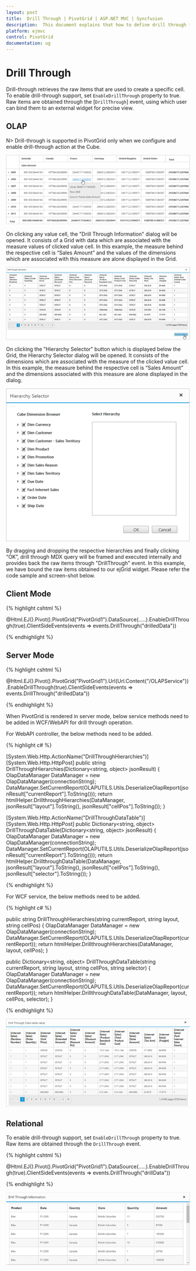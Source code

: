 ```yaml
---
layout: post
title:  Drill Through | PivotGrid | ASP.NET MVC | Syncfusion
description:  This document explains that how to define drill through feature with respective to the modes in ASP.NET MVC PivotGrid control
platform: ejmvc
control: PivotGrid
documentation: ug
---
```


# Drill Through

Drill-through retrieves the raw items that are used to create a specific cell. To enable drill-through support, set `EnableDrillThrough` property to true. Raw items are obtained through the [`DrillThrough`] event, using which user can bind them to an external widget for precise view.

## OLAP

N> Drill-through is supported in PivotGrid only when we configure and enable drill-through action at the Cube.

![Drill through support in ASP NET MVC pivot grid control](DrillThrough_images/pivotgrid.png)

On clicking any value cell, the "Drill Through Information" dialog will be opened.  It consists of a Grid with data which are associated with the measure values of clicked value cell. In this example, the measure behind the respective cell is “Sales Amount” and the values of the dimensions which are associated with this measure are alone displayed in the Grid.

![Drill through data in ASP NET MVC pivot grid control](DrillThrough_images/DrillThroughData.png)

On clicking the "Hierarchy Selector" button which is displayed below the Grid, the Hierarchy Selector dialog will be opened. It consists of the dimensions which are associated with the measure of the clicked value cell. In this example, the measure behind the respective cell is “Sales Amount” and the dimensions associated with this measure are alone displayed in the dialog.

![Hierarchy selector in ASP NET MVC pivot grid control](DrillThrough_images/hierarchy_selector.png)

By dragging and dropping the respective hierarchies and finally clicking “OK”, drill through MDX query will be framed and executed internally and provides back the raw items through "DrillThrough" event. In this example, we have bound the raw items obtained to our ejGrid widget. Please refer the code sample and screen-shot below.

## Client Mode

{% highlight cshtml %}

@Html.EJ().Pivot().PivotGrid("PivotGrid1").DataSource(.....).EnableDrillThrough(true).ClientSideEvents(events => events.DrillThrough("drilledData"))

<script type="text/javascript">
    function drilledData(args) {
        $(".e-dialog, .e-clientDialog, .e-tableDlg").remove();
        gridData = JSON.parse(args.data);
        var dialogContent = ej.buildTag("div#" + this._id + "_tableDlg.tableDlg", $("<div id=\"Grid1\"></div>"))[0].outerHTML;
        var dialogFooter = ej.buildTag("div", ej.buildTag("button#btnOK.e-dialogBtnOK", "Hierarchy Selector")[0].outerHTML, { "float": "right", "margin": "-5px 0 6px" })[0].outerHTML
        ejDialog = ej.buildTag("div#clientDialog.e-clientDialog", dialogContent + dialogFooter, { "opacity": "1" }).attr("title", "Drill Through Information")[0].outerHTML;
        $(ejDialog).appendTo("#" + this._id);
        $("#btnOK").ejButton().css({ margin: "30px 0 20px 0" });
        $("#Grid1").ejGrid({
            dataSource: gridData,
            allowPaging: true,
            allowTextWrap: true,
            pageSettings: { pageSize: 8 }
        });
        this.element.find(".e-clientDialog").ejDialog({ width: "70%", content: "#" + this._id, enableResize: false, close: ej.proxy(ej.Pivot.closePreventPanel, this) });
        var pivotGrid = $("#" + this._id).data("ejPivotGrid");
        $("#btnOK").click(function () {
            ej.Pivot.openHierarchySelector(pivotGrid);
        });
    }
</script>

{% endhighlight %}

## Server Mode

{% highlight cshtml %}

@Html.EJ().Pivot().PivotGrid("PivotGrid1").Url(Url.Content("/OLAPService")).EnableDrillThrough(true).ClientSideEvents(events => events.DrillThrough("drilledData"))

<script type="text/javascript">
    function drilledData(args) {
        $(".e-dialog, .e-clientDialog, .e-tableDlg").remove();
        gridData = ej.isNullOrUndefined(args.data.d) ? JSON.parse(args.data.DrillDataTable) : JSON.parse(args.data.d[1].Value);
        var dialogContent = ej.buildTag("div#" + this._id + "_tableDlg.e-tableDlg", $("<div id=\"Grid1\"></div>"))[0].outerHTML;
        var dialogFooter = ej.buildTag("div", ej.buildTag("button#btnOK.e-dialogBtnOK", "Hierarchy Selector")[0].outerHTML, { "float": "right", "margin": "-5px 0 6px" })[0].outerHTML
        ejDialog = ej.buildTag("div#clientDialog.e-clientDialog", dialogContent + dialogFooter, { "opacity": "1" }).attr("title", "Drill Through Information")[0].outerHTML;
        $(ejDialog).appendTo("#" + this._id);
        $("#btnOK").ejButton().css({ margin: "30px 0 20px 0" });
        $("#Grid1").ejGrid({
            dataSource: gridData,
            allowPaging: true,
            allowTextWrap: true,
            pageSettings: { pageSize: 8 }
        });
        this.element.find(".e-clientDialog").ejDialog({ width: "70%", content: "#" + this._id, enableResize: false, close: ej.proxy(ej.Pivot.closePreventPanel, this) });
        var pivotGrid = this;
        $("#btnOK").click(function () {
            $(".e-dialog, .e-clientDialog, .tableDlg").remove();
            if (pivotGrid.model.operationalMode == ej.PivotGrid.OperationalMode.ServerMode) {
                pivotGrid._waitingPopup.show()
                pivotGrid.doAjaxPost("POST", pivotGrid.model.url + "/" + pivotGrid.model.serviceMethodSettings.drillThroughHierarchies, JSON.stringify({ "currentReport": JSON.parse(pivotGrid.getOlapReport()).Report, "layout": pivotGrid.model.layout, "cellPos": "", "customObject": JSON.stringify(pivotGrid.model.customObject) }), function (args) {
                    ej.Pivot.openHierarchySelector(pivotGrid, args);
                })
            }
        });
    }
</script>

{% endhighlight %}

When PivotGrid is rendered in server mode, below service methods need to be added in WCF/WebAPI for drill through operation.

For WebAPI controller, the below methods need to be added.

{% highlight c# %}

[System.Web.Http.ActionName("DrillThroughHierarchies")]
[System.Web.Http.HttpPost]
public string DrillThroughHierarchies(Dictionary<string, object> jsonResult)
{
    OlapDataManager DataManager = new OlapDataManager(connectionString);
    DataManager.SetCurrentReport(OLAPUTILS.Utils.DeserializeOlapReport(jsonResult["currentReport"].ToString()));
    return htmlHelper.DrillthroughHierarchies(DataManager, jsonResult["layout"].ToString(), jsonResult["cellPos"].ToString());
}

[System.Web.Http.ActionName("DrillThroughDataTable")]
[System.Web.Http.HttpPost]
public Dictionary<string, object> DrillThroughDataTable(Dictionary<string, object> jsonResult)
{
    OlapDataManager DataManager = new OlapDataManager(connectionString);
    DataManager.SetCurrentReport(OLAPUTILS.Utils.DeserializeOlapReport(jsonResult["currentReport"].ToString()));
    return htmlHelper.DrillthroughDataTable(DataManager, jsonResult["layout"].ToString(), jsonResult["cellPos"].ToString(), jsonResult["selector"].ToString());
}

{% endhighlight %}

For WCF service, the below methods need to be added.

{% highlight c# %}

public string DrillThroughHierarchies(string currentReport, string layout, string cellPos)
{
    OlapDataManager DataManager = new OlapDataManager(connectionString);
    DataManager.SetCurrentReport(OLAPUTILS.Utils.DeserializeOlapReport(currentReport));
    return htmlHelper.DrillthroughHierarchies(DataManager, layout, cellPos);
}

public Dictionary<string, object> DrillThroughDataTable(string currentReport, string layout, string cellPos, string selector)
{
    OlapDataManager DataManager = new OlapDataManager(connectionString);
    DataManager.SetCurrentReport(OLAPUTILS.Utils.DeserializeOlapReport(currentReport));
    return htmlHelper.DrillthroughDataTable(DataManager, layout, cellPos, selector);
}

{% endhighlight %}


![Drill through data in ASP NET MVC pivot grid OLAP server mode](DrillThrough_images/drill_data.png)

## Relational

To enable drill-through support, set `EnableDrillThrough` property to true. Raw items are obtained through the `DrillThrough` event.

{% highlight cshtml %}

@Html.EJ().Pivot().PivotGrid("PivotGrid1").DataSource(.....).EnableDrillThrough(true).ClientSideEvents(events => events.DrillThrough("drillData"))

<script type="text/javascript">
    function drillData(args) {
            gridData = args.selectedData;
            var dialogContent = ej.buildTag("div#Grid", { height: "50px" })[0].outerHTML;
            ejDialog = ej.buildTag("div#clientDialog.e-clientDialog", dialogContent, { "opacity": "1", "overflow": "auto" }).attr("title", "Drill Through Information")[0].outerHTML;
            $(ejDialog).appendTo("#" + this._id);
            this.element.find(".e-clientDialog").ejDialog({ width: "70%", height: "100%", content: "#" + this._id, enableResize: false, close: ej.proxy(ej.Pivot.closePreventPanel, this) });

            $("#Grid").ejGrid({
                dataSource: gridData,
            });
        }
</script>

{% endhighlight %}

![Drill through data in ASP NET MVC pivot grid relational mode](DrillThrough_images/DrillThroughRelational.png)
